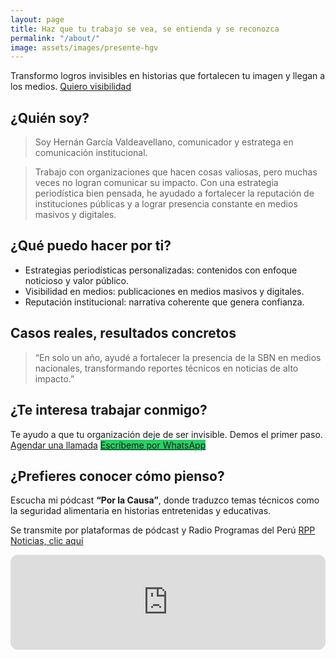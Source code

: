 ```yaml
---
layout: page
title: Haz que tu trabajo se vea, se entienda y se reconozca
permalink: "/about/"
image: assets/images/presente-hgv
---
```


Transformo logros invisibles en historias que fortalecen tu imagen y llegan a los medios.
[Quiero visibilidad](mailto:PorlaCausa@hernangarciaval.com)

## ¿Quién soy?
> Soy Hernán García Valdeavellano, comunicador y estratega en comunicación institucional.

> Trabajo con organizaciones que hacen cosas valiosas, pero muchas veces no logran comunicar su impacto. Con una estrategia periodística bien pensada, he ayudado a fortalecer la reputación de instituciones públicas y a lograr presencia constante en medios masivos y digitales.

## ¿Qué puedo hacer por ti?
- Estrategias periodísticas personalizadas: contenidos con enfoque noticioso y valor público.
- Visibilidad en medios: publicaciones en medios masivos y digitales.
- Reputación institucional: narrativa coherente que genera confianza.

## Casos reales, resultados concretos
>  “En solo un año, ayudé a fortalecer la presencia de la SBN en medios nacionales, transformando reportes técnicos en noticias de alto impacto.”
        
## ¿Te interesa trabajar conmigo?
Te ayudo a que tu organización deje de ser invisible. Demos el primer paso.
    [Agendar una llamada](mailto:PorlaCausa@hernangarciaval.com)
    <a href="https://wa.me/+51992730067" class="cta" style="background-color: #25d366;">Escríbeme por WhatsApp</a>

## ¿Prefieres conocer cómo pienso?
<p>Escucha mi pódcast <strong>“Por la Causa”</strong>, donde traduzco temas técnicos como la seguridad alimentaria en historias entretenidas y educativas.</p>
    
Se transmite por plataformas de pódcast y Radio Programas del Perú [RPP Noticias, clic aquí](https://rpp.pe/audio/podcast/por-la-causa) 
<iframe style="border-radius:12px" src="https://open.spotify.com/embed/show/4sZ8qT1zlrlg161D1Pw88e?utm_source=generator" width="100%" height="152" frameBorder="0" allowfullscreen="" allow="autoplay; clipboard-write; encrypted-media; fullscreen; picture-in-picture" loading="lazy"></iframe>
